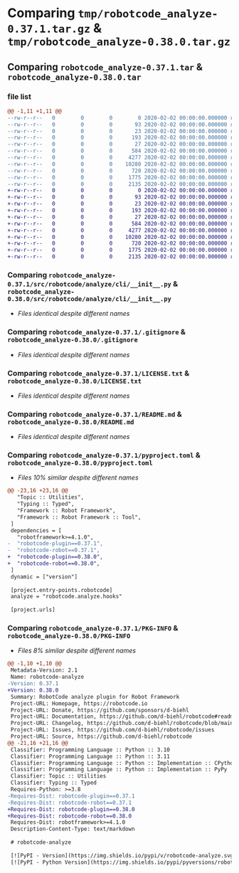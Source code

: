 # Comparing `tmp/robotcode_analyze-0.37.1.tar.gz` & `tmp/robotcode_analyze-0.38.0.tar.gz`

## Comparing `robotcode_analyze-0.37.1.tar` & `robotcode_analyze-0.38.0.tar`

### file list

```diff
@@ -1,11 +1,11 @@
--rw-r--r--   0        0        0        0 2020-02-02 00:00:00.000000 robotcode_analyze-0.37.1/src/robotcode/analyze/__init__.py
--rw-r--r--   0        0        0       93 2020-02-02 00:00:00.000000 robotcode_analyze-0.37.1/src/robotcode/analyze/__main__.py
--rw-r--r--   0        0        0       23 2020-02-02 00:00:00.000000 robotcode_analyze-0.37.1/src/robotcode/analyze/__version__.py
--rw-r--r--   0        0        0      193 2020-02-02 00:00:00.000000 robotcode_analyze-0.37.1/src/robotcode/analyze/hooks.py
--rw-r--r--   0        0        0       27 2020-02-02 00:00:00.000000 robotcode_analyze-0.37.1/src/robotcode/analyze/py.typed
--rw-r--r--   0        0        0      584 2020-02-02 00:00:00.000000 robotcode_analyze-0.37.1/src/robotcode/analyze/cli/__init__.py
--rw-r--r--   0        0        0     4277 2020-02-02 00:00:00.000000 robotcode_analyze-0.37.1/.gitignore
--rw-r--r--   0        0        0    10280 2020-02-02 00:00:00.000000 robotcode_analyze-0.37.1/LICENSE.txt
--rw-r--r--   0        0        0      720 2020-02-02 00:00:00.000000 robotcode_analyze-0.37.1/README.md
--rw-r--r--   0        0        0     1775 2020-02-02 00:00:00.000000 robotcode_analyze-0.37.1/pyproject.toml
--rw-r--r--   0        0        0     2135 2020-02-02 00:00:00.000000 robotcode_analyze-0.37.1/PKG-INFO
+-rw-r--r--   0        0        0        0 2020-02-02 00:00:00.000000 robotcode_analyze-0.38.0/src/robotcode/analyze/__init__.py
+-rw-r--r--   0        0        0       93 2020-02-02 00:00:00.000000 robotcode_analyze-0.38.0/src/robotcode/analyze/__main__.py
+-rw-r--r--   0        0        0       23 2020-02-02 00:00:00.000000 robotcode_analyze-0.38.0/src/robotcode/analyze/__version__.py
+-rw-r--r--   0        0        0      193 2020-02-02 00:00:00.000000 robotcode_analyze-0.38.0/src/robotcode/analyze/hooks.py
+-rw-r--r--   0        0        0       27 2020-02-02 00:00:00.000000 robotcode_analyze-0.38.0/src/robotcode/analyze/py.typed
+-rw-r--r--   0        0        0      584 2020-02-02 00:00:00.000000 robotcode_analyze-0.38.0/src/robotcode/analyze/cli/__init__.py
+-rw-r--r--   0        0        0     4277 2020-02-02 00:00:00.000000 robotcode_analyze-0.38.0/.gitignore
+-rw-r--r--   0        0        0    10280 2020-02-02 00:00:00.000000 robotcode_analyze-0.38.0/LICENSE.txt
+-rw-r--r--   0        0        0      720 2020-02-02 00:00:00.000000 robotcode_analyze-0.38.0/README.md
+-rw-r--r--   0        0        0     1775 2020-02-02 00:00:00.000000 robotcode_analyze-0.38.0/pyproject.toml
+-rw-r--r--   0        0        0     2135 2020-02-02 00:00:00.000000 robotcode_analyze-0.38.0/PKG-INFO
```

### Comparing `robotcode_analyze-0.37.1/src/robotcode/analyze/cli/__init__.py` & `robotcode_analyze-0.38.0/src/robotcode/analyze/cli/__init__.py`

 * *Files identical despite different names*

### Comparing `robotcode_analyze-0.37.1/.gitignore` & `robotcode_analyze-0.38.0/.gitignore`

 * *Files identical despite different names*

### Comparing `robotcode_analyze-0.37.1/LICENSE.txt` & `robotcode_analyze-0.38.0/LICENSE.txt`

 * *Files identical despite different names*

### Comparing `robotcode_analyze-0.37.1/README.md` & `robotcode_analyze-0.38.0/README.md`

 * *Files identical despite different names*

### Comparing `robotcode_analyze-0.37.1/pyproject.toml` & `robotcode_analyze-0.38.0/pyproject.toml`

 * *Files 10% similar despite different names*

```diff
@@ -23,16 +23,16 @@
   "Topic :: Utilities",
   "Typing :: Typed",
   "Framework :: Robot Framework",
   "Framework :: Robot Framework :: Tool",
 ]
 dependencies = [
   "robotframework>=4.1.0",
-  "robotcode-plugin==0.37.1",
-  "robotcode-robot==0.37.1",
+  "robotcode-plugin==0.38.0",
+  "robotcode-robot==0.38.0",
 ]
 dynamic = ["version"]
 
 [project.entry-points.robotcode]
 analyze = "robotcode.analyze.hooks"
 
 [project.urls]
```

### Comparing `robotcode_analyze-0.37.1/PKG-INFO` & `robotcode_analyze-0.38.0/PKG-INFO`

 * *Files 8% similar despite different names*

```diff
@@ -1,10 +1,10 @@
 Metadata-Version: 2.1
 Name: robotcode-analyze
-Version: 0.37.1
+Version: 0.38.0
 Summary: RobotCode analyze plugin for Robot Framework
 Project-URL: Homepage, https://robotcode.io
 Project-URL: Donate, https://github.com/sponsors/d-biehl
 Project-URL: Documentation, https://github.com/d-biehl/robotcode#readme
 Project-URL: Changelog, https://github.com/d-biehl/robotcode/blob/main/CHANGELOG.md
 Project-URL: Issues, https://github.com/d-biehl/robotcode/issues
 Project-URL: Source, https://github.com/d-biehl/robotcode
@@ -21,16 +21,16 @@
 Classifier: Programming Language :: Python :: 3.10
 Classifier: Programming Language :: Python :: 3.11
 Classifier: Programming Language :: Python :: Implementation :: CPython
 Classifier: Programming Language :: Python :: Implementation :: PyPy
 Classifier: Topic :: Utilities
 Classifier: Typing :: Typed
 Requires-Python: >=3.8
-Requires-Dist: robotcode-plugin==0.37.1
-Requires-Dist: robotcode-robot==0.37.1
+Requires-Dist: robotcode-plugin==0.38.0
+Requires-Dist: robotcode-robot==0.38.0
 Requires-Dist: robotframework>=4.1.0
 Description-Content-Type: text/markdown
 
 # robotcode-analyze
 
 [![PyPI - Version](https://img.shields.io/pypi/v/robotcode-analyze.svg)](https://pypi.org/project/robotcode-analyze)
 [![PyPI - Python Version](https://img.shields.io/pypi/pyversions/robotcode-analyze.svg)](https://pypi.org/project/robotcode-analyze)
```

